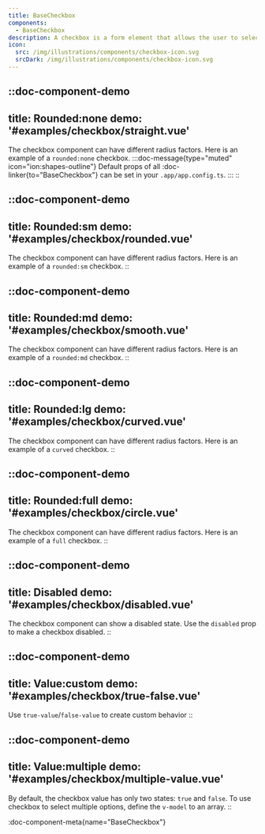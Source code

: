 ```yaml
---
title: BaseCheckbox
components: 
  - BaseCheckbox
description: A checkbox is a form element that allows the user to select one or more options from a predefined set of data.
icon:
  src: /img/illustrations/components/checkbox-icon.svg
  srcDark: /img/illustrations/components/checkbox-icon.svg
---
```



::doc-component-demo
---
title: Rounded:none
demo: '#examples/checkbox/straight.vue'
---
The checkbox component can have different radius factors. Here is an example of a `rounded:none` checkbox.
:::doc-message{type="muted" icon="ion:shapes-outline"}
Default props of all :doc-linker{to="BaseCheckbox"} can be set in your `.app/app.config.ts`.
:::
::


::doc-component-demo
---
title: Rounded:sm
demo: '#examples/checkbox/rounded.vue'
---
The checkbox component can have different radius factors. Here is an example of a `rounded:sm` checkbox.
::


::doc-component-demo
---
title: Rounded:md
demo: '#examples/checkbox/smooth.vue'
---
The checkbox component can have different radius factors. Here is an example of a `rounded:md` checkbox.
::


::doc-component-demo
---
title: Rounded:lg
demo: '#examples/checkbox/curved.vue'
---
The checkbox component can have different radius factors. Here is an example of a `curved` checkbox.
::


::doc-component-demo
---
title: Rounded:full
demo: '#examples/checkbox/circle.vue'
---
The checkbox component can have different radius factors. Here is an example of a `full` checkbox.
::


::doc-component-demo
---
title: Disabled
demo: '#examples/checkbox/disabled.vue'
---
The checkbox component can show a disabled state. Use the `disabled` prop to make a checkbox disabled.
::

::doc-component-demo
---
title: Value:custom
demo: '#examples/checkbox/true-false.vue'
---
Use `true-value`/`false-value` to create custom behavior
::


::doc-component-demo
---
title: Value:multiple
demo: '#examples/checkbox/multiple-value.vue'
---
By default, the checkbox value has only two states: `true` and `false`.
To use checkbox to select multiple options, define the `v-model` to an array.
::


:doc-component-meta{name="BaseCheckbox"}